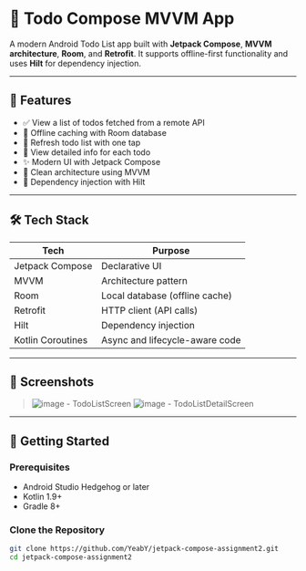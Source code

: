 # 📝 Todo Compose MVVM App

A modern Android Todo List app built with **Jetpack Compose**, **MVVM architecture**, **Room**, and **Retrofit**. It supports offline-first functionality and uses **Hilt** for dependency injection.

---

## 📱 Features

- ✅ View a list of todos fetched from a remote API
- 📲 Offline caching with Room database
- 🔄 Refresh todo list with one tap
- 🎯 View detailed info for each todo
- ✨ Modern UI with Jetpack Compose
- 🧠 Clean architecture using MVVM
- 💉 Dependency injection with Hilt

---

## 🛠 Tech Stack

| Tech             | Purpose                        |
|------------------|--------------------------------|
| Jetpack Compose  | Declarative UI                 |
| MVVM             | Architecture pattern           |
| Room             | Local database (offline cache) |
| Retrofit         | HTTP client (API calls)        |
| Hilt             | Dependency injection           |
| Kotlin Coroutines| Async and lifecycle-aware code |

---

## 🧪 Screenshots

> ![image](https://github.com/user-attachments/assets/6ad2085b-76c7-47b4-997c-ff826351dc0f) - TodoListScreen
> ![image](https://github.com/user-attachments/assets/ca23fd64-0bed-4d29-b81d-21359c83d827) - TodoListDetailScreen



---

## 🚀 Getting Started

### Prerequisites

- Android Studio Hedgehog or later
- Kotlin 1.9+
- Gradle 8+

### Clone the Repository

```bash
git clone https://github.com/YeabY/jetpack-compose-assignment2.git
cd jetpack-compose-assignment2
